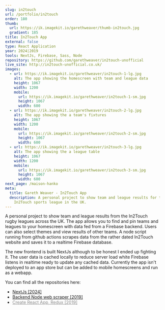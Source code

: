 ```yaml
---
slug: in2touch
url: /portfolio/in2touch
order: 180
thumb:
  url: https://ik.imagekit.io/garethweaver/thumb-in2touch.jpg
  gradient: 185
title: In2Touch App
external: false
type: React Application
year: 2024|2019
tools: NextJs, Firebase, Sass, Node
repository: https://github.com/garethweaver/in2touch-unofficial
live_site: http://in2touch-unofficial.co.uk/
images:
  - url: https://ik.imagekit.io/garethweaver/in2touch-1-lg.jpg
    alt: The app showing the homescreen with team and league data
    height: 1067
    width: 1200
    mobile:
      url: https://ik.imagekit.io/garethweaver/in2touch-1-sm.jpg
      height: 1067
      width: 600
  - url: https://ik.imagekit.io/garethweaver/in2touch-2-lg.jpg
    alt: The app showing the a team's fixtures
    height: 1067
    width: 1200
    mobile:
      url: https://ik.imagekit.io/garethweaver/in2touch-2-sm.jpg
      height: 1067
      width: 600
  - url: https://ik.imagekit.io/garethweaver/in2touch-3-lg.jpg
    alt: The app showing the a league table
    height: 1067
    width: 1200
    mobile:
      url: https://ik.imagekit.io/garethweaver/in2touch-3-sm.jpg
      height: 1067
      width: 600
next_page: /maison-hanko
meta:
  title: Gareth Weaver - In2Touch App
  description: A personal project to show team and league results for the
    In2Touch sports league in the UK.
---
```

A personal project to show team and league results from the In2Touch rugby
leagues across the UK. The app allows you to find and pin teams and leagues to
your homescreen with data fed from a Firebase backend. Users can also select
themes and view results of other teams. A node script running from github actions
scrapes data from the rather dated In2Touch website and saves it to a realtime
Firebase database.

The new frontend is built NextJs although to be honest I ended up fighting it.
The user data is cached locally to reduce server load white Firebase listens
in realtime ready to update any cached data. Currently the app isn't deployed
to an app store but can be added to mobile homescreens and run as a webapp.

You can find all the repositories here:

* <a href="https://github.com/garethweaver/in2touch-unofficial" target="_blank" rel="noopener noreferrer">NextJs \[2024\]</a>
* <a href="https://github.com/garethweaver/in2touch-node" target="_blank" rel="noopener noreferrer">Backend Node web scraper \[2019\]</a>
* <a href="https://github.com/garethweaver/in2touch-react" target="_blank" rel="noopener noreferrer" style="opacity: 0.5;">Create React App, Redux \[2019\]</a>

